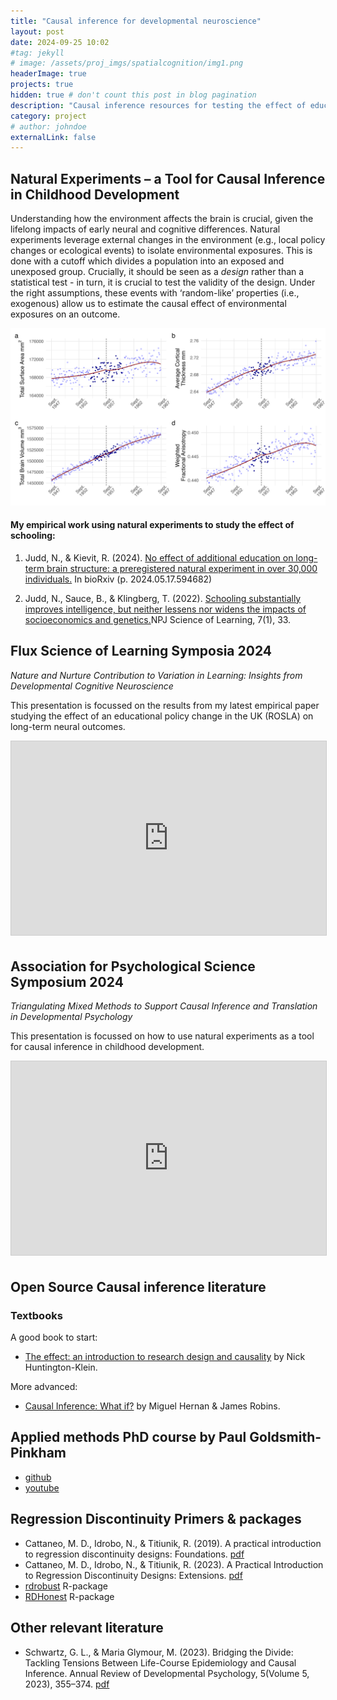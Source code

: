 ```yaml
---
title: "Causal inference for developmental neuroscience"
layout: post
date: 2024-09-25 10:02
#tag: jekyll
# image: /assets/proj_imgs/spatialcognition/img1.png
headerImage: true
projects: true
hidden: true # don't count this post in blog pagination
description: "Causal inference resources for testing the effect of education, specifically regression discontinuity"
category: project
# author: johndoe
externalLink: false
---
```

## Natural Experiments – a Tool for Causal Inference in Childhood Development

Understanding how the environment affects the brain is crucial, given the lifelong impacts of early neural and cognitive differences. Natural experiments leverage external changes in the environment (e.g., local policy changes or ecological events) to isolate environmental exposures. This is done with a cutoff which divides a population into an exposed and unexposed group. Crucially, it should be seen as a *design* rather than a statistical test - in turn, it is crucial to test the validity of the design. Under the right assumptions, these events with ‘random-like’ properties (i.e., exogenous) allow us to estimate the causal effect of environmental exposures on an outcome.

 ![img1](/assets/proj_imgs/rd/Fig1_4_take2.png)

#### My empirical work using natural experiments to study the effect of schooling:

1. Judd, N., & Kievit, R. (2024). [No effect of additional education on long-term brain structure: a preregistered natural experiment in over 30,000 individuals.](https://doi.org/10.1101/2024.05.17.594682) In bioRxiv (p. 2024.05.17.594682)

2. Judd, N., Sauce, B., & Klingberg, T. (2022). [Schooling substantially improves intelligence, but neither lessens nor widens the impacts of socioeconomics and genetics.](https://www.nature.com/articles/s41539-022-00148-5)NPJ Science of Learning, 7(1), 33.


## Flux Science of Learning Symposia 2024

*Nature and Nurture Contribution to Variation in Learning: Insights from Developmental Cognitive Neuroscience*


This presentation is focussed on the results from my latest empirical paper studying the effect of an educational policy change in the UK (ROSLA) on long-term neural outcomes.

<iframe src="https://docs.google.com/file/d/1drKgg4ZckG4LCaBxQV9XLepZJ3rLYfKL/preview" width="560" height="310" frameborder="0" marginwidth="0" marginheight="0" scrolling="no" style="border:1px solid #CCC; border-width:1px; margin-bottom:5px; max-width: 100%;" allowfullscreen> </iframe>


## Association for Psychological Science Symposium 2024

*Triangulating Mixed Methods to Support Causal Inference and Translation in Developmental Psychology*

This presentation is focussed on how to use natural experiments as a tool for causal inference in childhood development.

<iframe src="https://docs.google.com/file/d/1EzaxuTKZ9y_B_u38oB_iVtRbwuqVgk7X/preview" width="560" height="310" frameborder="0" marginwidth="0" marginheight="0" scrolling="no" style="border:1px solid #CCC; border-width:1px; margin-bottom:5px; max-width: 100%;" allowfullscreen> </iframe>

## Open Source Causal inference literature


### Textbooks
A good book to start:

- [The effect: an introduction to research design and causality](https://theeffectbook.net/) by Nick Huntington-Klein.

More advanced:

- [Causal Inference: What if?](https://www.hsph.harvard.edu/miguel-hernan/wp-content/uploads/sites/1268/2024/04/hernanrobins_WhatIf_26apr24.pdf) by Miguel Hernan & James Robins.

## Applied methods PhD course by Paul Goldsmith-Pinkham

- [github](https://github.com/paulgp/applied-methods-phd)
- [youtube](https://www.youtube.com/playlist?list=PLWWcL1M3lLlojLTSVf2gGYQ_9TlPyPbiJ)

## Regression Discontinuity Primers & packages

- Cattaneo, M. D., Idrobo, N., & Titiunik, R. (2019). A practical introduction to regression discontinuity designs: Foundations. [pdf](https://arxiv.org/abs/1911.09511)
- Cattaneo, M. D., Idrobo, N., & Titiunik, R. (2023). A Practical Introduction to Regression Discontinuity Designs: Extensions.  [pdf](http://arxiv.org/abs/2301.08958)
- [rdrobust](https://rdpackages.github.io/rdrobust/) R-package
- [RDHonest](https://github.com/kolesarm/RDHonest) R-package


## Other relevant literature
- Schwartz, G. L., & Maria Glymour, M. (2023). Bridging the Divide: Tackling Tensions Between Life-Course Epidemiology and Causal Inference. Annual Review of Developmental Psychology, 5(Volume 5, 2023), 355–374. [pdf](https://paperpile.com/shared/JtXhgQ)






